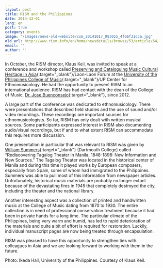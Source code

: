 ```yaml
---
layout: post
title: RISM and the Philippines
date: 2014-12-01
lang: en
post: true
category: events
image: "/images/news-old-website/csm_20141017_093055_4f66f31cca.jpg"
old_url: http://www.rism.info/en/home/newsdetails/browse/53/article/64/rism-and-the-philippines.html
email: ''
author: ''
---
```


In October, the RISM director, Klaus Keil, was invited to speak at a conference and workshop called [Preserving and Cataloguing Music Cultural Heritage in Asia](http://music.upd.edu.ph/research_dissemination.html){:target="_blank"}/Laon-Laon Forum at the [University of the Philippines College of Music](http://music.upd.edu.ph/){:target="_blank"}/UP Center for Ethnomusicology. He had the opportunity to present RISM to an international audience. RISM has had contact with the dean of the College of Music, [Dr. Jose Buenconsejo](http://music.upd.edu.ph/jose_buenconsejo.html){:target="_blank"}, since 2012.

A large part of the conference was dedicated to ethnomusicology. There were presentations that described field studies and the use of sound and/or video recordings. These recordings are important sources for ethnomusicologists. So far, RISM has only dealt with written musical sources. Some participants expressed interest in RISM also documenting audio/visual recordings, but if and to what extent RISM can accommodate this requires more discussion.

One presentation in particular that was relevant to RISM was given by [William Summers](http://www.dartmouth.edu/~wsummers/){:target="_blank"} (Dartmouth College) called “Rediscovering Tagalog Theater in Manila, 1848-1898: New Information and New Sources.” The Tagalog Theater was located in the historical center of Manila and during this time it played works by European composers, especially from Spain, some of whom had immigrated to the Philippines. Summers was able to pull most of this information from newspaper articles. Unfortunately, historical music materials are probably no longer extant because of the devastating fires in 1945 that completely destroyed the city, including the theater and the national library.


Another interesting aspect was a collection of printed and handwritten music at the College of Music dating from 1870 to 1930. The entire collection is in need of professional conservation treatment because it had been in private hands for a long time. The particular climate of the Philippines, being very warm and humid, has led to rapid deterioration of the materials and quite a bit of effort is required for restoration. Luckily, individual manuscript pages are now being treated through encapsulation.

RISM was pleased to have this opportunity to strengthen ties with colleagues in Asia and we are looking forward to working with them in the future.

Photo: Ikeda Hall, University of the Philippines. Courtesy of Klaus Keil.